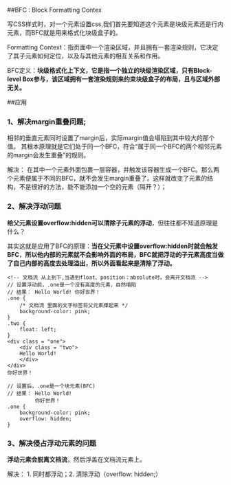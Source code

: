 
##BFC : Block Formatting Contex

写CSS样式时，对一个元素设置css,我们首先要知道这个元素是块级元素还是行内元素，而BFC就是用来格式化块级盒子的。

Formatting Context：指页面中一个渲染区域，并且拥有一套渲染规则，它决定了其子元素如何定位，以及与其他元素的相互关系和作用。

BFC定义：**块级格式化上下文，它是指一个独立的块级渲染区域，只有Block-level Box参与，该区域拥有一套渲染规则来约束块级盒子的布局，且与区域外部无关。**


##应用
### 1、**解决margin重叠问题**;

相邻的垂直元素同时设置了margin后，实际margin值会塌陷到其中较大的那个值。
其根本原理就是它们处于同一个BFC，符合“属于同一个BFC的两个相邻元素的margin会发生重叠”的规则。

解决： 在其中一个元素外面包裹一层容器，并触发该容器生成一个BFC。那么两个元素便属于不同的BFC，就不会发生margin重叠了。这样就改变了元素的结构，不是很好的方法，能不能添加一个空的元素（隔开？）；

### 2、解决浮动问题

**给父元素设置overflow:hidden可以清除子元素的浮动**，但往往都不知道原理是什么？

其实这就是应用了BFC的原理：**当在父元素中设置overflow:hidden时就会触发BFC**，**所以他内部的元素就不会影响外面的布局，BFC就把浮动的子元素高度当做了自己内部的高度去处理溢出，所以外面看起来是清除了浮动。**

```
<!-- 文档流 从上到下,当遇到float、position：absolute时，会离开文档流 -->
// 设置浮动前，.one是一个没有高度的元素，自然塌陷
// 结果： Hello World! 你好世界！
.one {                
	/* 文档流 里面的文字标签将父元素撑起来 */
	background-color: pink;
}
.two {                
	float: left;
}
<div class = "one">       
	<div class = "two">
	Hello World!
	</div>        
</div>
你好世界！

// 设置后，.one是一个块元素(BFC)
// 结果： Hello World! 
		 你好世界！
.one {
	background-color: pink;
	overflow: hidden; 
}
```

### 3、解决侵占浮动元素的问题

**浮动元素会脱离文档流**，然后浮盖在文档流元素上。

解决： 1. 同时都浮动；2. 清除浮动（overflow: hidden;）



